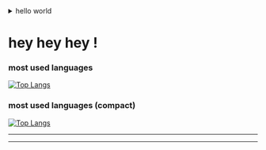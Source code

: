 <!-- ############################################################################################### -->
<!-- ############################################################################################### -->
<details>
<summary>hello world</summary>
  
  
  
  &#9472;&#9472;&#9472;&#9472;&#9472;&#9472;&#9472;&#9472;&#9472;&#9472;
  
  <!-- https://www.compart.com/en/unicode/html -->
  
  
 <br>
  
  
 [&#8859;&#8859;&#8859;&#8859;&#8859;&#8859;&#8859;&#8859;&#8859;&#8859;](https://github.com/chrisdevsandapps/youtube-links-2023March)
  
  
 <br>
  
  
 my tagnames for my projects: [&#8859;&#8859;&#8859;](https://github.com/chrisdevsandapps/my-github-repository-tags)


<br>


[mac setup guide](https://sourabhbajaj.com/mac-setup/)


background working musics: [&#8859;](https://gist.github.com/chrisdevsandapps/e75238da6604c466ce5f6a6f42eb387f)


  
 <br>
 <br>
 <br>  
  
[resources links &#8859;&#8859;&#8859;](https://github.com/chrisdevsandapps/youtube-links-2023March)
  
  
[my neovim notes](https://gist.github.com/chrisdevsandapps/258a456fb88af1f8deef84d246354a40)  
  
  
[my neovim commands](https://gist.github.com/chrisdevsandapps/9431db90e3b4586deae69fac7b2b52dc)  
  
  
[neovim resources](https://gist.github.com/chrisdevsandapps/a4bf1f077b6301df085515fa7c729b3b)  
  
[neovim init.lua setup &#8859;&#8859;&#8859;](https://github.com/chrisdevsandapps/neovim-lua-setup-2023March)
  
[neovim init.vim setup for macos &#8859;&#8859;&#8859;](https://github.com/chrisdevsandapps/neovim-init-file-on-macos)


[my tmux notes](https://gist.github.com/chrisdevsandapps/0ccf87b09a66e15a428b1e4e3763388c)
  
  
[my iTerm2 notes](https://gist.github.com/chrisdevsandapps/e8715c2fddbe003ba49aaa64724b7434)
  
  
[vscode settings and notes &#8859;&#8859;&#8859;](https://github.com/chrisdevsandapps/vscode-settings-backup)



 <br>
 <br>
 <br>   
  
  
  
  
[js-algorithm](https://github.com/TheAlgorithms/Javascript)


[coding-interview](https://github.com/jwasham/coding-interview-university)
  
  
[javascript.info](https://javascript.info/)
  

[javascripttutorial.net](https://www.javascripttutorial.net/)
  
  
 <br>
 <br>
 <br>
  
  
  
  
  
  
  
  
  
 <br>

[placeholder images](https://gist.github.com/chrisdevsandapps/e0482515c90d7b1bb1bc0d790bd3323f)




github flavored markdown block language list: [&#8859;](https://www.rubycoloredglasses.com/2013/04/languages-supported-by-github-flavored-markdown/) [&#8859;](https://github.com/github/linguist/blob/master/lib/linguist/languages.yml)



template for directory tree: [&#8859;](https://gist.github.com/chrisdevsandapps/5be9b39d51c6afc6005ee1985d13262b)


  
[indexDotHtml Template](https://gist.github.com/chrisdevsandapps/62f06902bafe4e34681a9a36f12e41d7)
  
  
  
 <br>
 <br>
 <br>
  
 
  
  <br>

[simplified.guide](https://www.simplified.guide/)
  

  
[nietzche-ipzum](http://nietzsche-ipsum.com/)
  


[linuxize](https://linuxize.com/)



[linuxHandbook](https://linuxhandbook.com/)

  
 <br>
 <br>
 <br>
  
 
</details>


<!-- ############################################################################################### -->
<!-- ############################################################################################### -->
<!-- ############################################################################################### -->







# hey hey hey !


<!-- ############################################################################################### -->
<!-- STATS -->

<!-- https://github.com/rishisuresh7/github-readme-stats -->

<!-- ![GitHub Stats](https://github-readme-stats.vercel.app/api?username=chrisdevsandapps&theme=radical) -->

<!-- ![GitHub Stats](https://github-readme-stats.vercel.app/api?username=chrisdevsandapps&theme=dark) -->

<!-- ############################################################################################### -->
<!-- ############################################################################################### -->

<!-- ### my github stats -->


<!-- eto yung dark window na may cirled progress bar: -->
<!-- ![GitHub Stats](https://github-readme-stats.vercel.app/api?username=chrisdevsandapps&theme=merko&count_private=true&show_icons=true) -->

<!-- ![GitHub Stats](https://github-readme-stats.vercel.app/api?username=chrisdevsandapps&theme=gruvbox) -->




<!-- ![GitHub Stats](https://github-readme-stats.vercel.app/api?username=chrisdevsandapps&theme=tokyonight) -->

<!-- ![GitHub Stats](https://github-readme-stats.vercel.app/api?username=chrisdevsandapps&theme=onedark) -->

<!-- ![GitHub Stats](https://github-readme-stats.vercel.app/api?username=chrisdevsandapps&theme=cobalt) -->

<!-- ![GitHub Stats](https://github-readme-stats.vercel.app/api?username=chrisdevsandapps&theme=synthwave) -->

<!-- ![GitHub Stats](https://github-readme-stats.vercel.app/api?username=chrisdevsandapps&theme=highcontrast) -->

<!-- ![GitHub Stats](https://github-readme-stats.vercel.app/api?username=chrisdevsandapps&theme=dracula) -->


<!-- 
[![Top Langs](https://github-readme-stats.vercel.app/api/top-langs/?username=anuraghazra&hide=javascript,html)](https://github.com/anuraghazra/github-readme-stats) -->

<!-- ############################################################################################### -->
<!-- ############################################################################################### -->

### most used languages

[![Top Langs](https://github-readme-stats.vercel.app/api/top-langs/?username=chrisdevsandapps&langs_count=10&hide=html)](https://github.com/anuraghazra/github-readme-stats)




<!-- ############################################################################################### -->
<!-- ############################################################################################### -->

### most used languages (compact)

[![Top Langs](https://github-readme-stats.vercel.app/api/top-langs/?username=chrisdevsandapps&langs_count=8&layout=compact&hide=html,css,scss)](https://github.com/anuraghazra/github-readme-stats)



<!-- ############################################################################################### -->
<!-- ############################################################################################### -->




---

---





